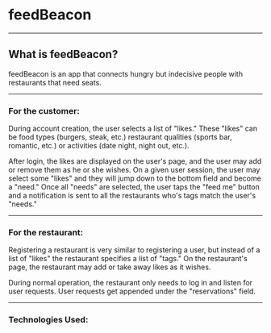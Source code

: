 # feedBeacon
______________

## What is feedBeacon?

feedBeacon is an app that connects hungry but indecisive people with restaurants that need seats.
______________
### For the customer:

During account creation, the user selects a list of "likes." These "likes" can be food types (burgers, steak, etc.) restaurant qualities (sports bar, romantic, etc.) or activities (date night, night out, etc.).

After login, the likes are displayed on the user's page, and the user may add or remove them as he or she wishes. On a given user session, the user may select some "likes" and they will jump down to the bottom field and become a "need." Once all "needs" are selected, the user taps the "feed me" button and a notification is sent to all the restaurants who's tags match the user's "needs."
_______________
### For the restaurant:

Registering a restaurant is very similar to registering a user, but instead of a list of "likes" the restaurant specifies a list of "tags." On the restaurant's page, the restaurant may add or take away likes as it wishes.

During normal operation, the restaurant only needs to log in and listen for user requests. User requests get appended under the "reservations" field.
______________
### Technologies Used:
